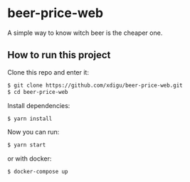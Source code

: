 # beer-price-web

A simple way to know witch beer is the cheaper one.

## How to run this project

Clone this repo and enter it:

```sh
$ git clone https://github.com/xdigu/beer-price-web.git
$ cd beer-price-web
```

Install dependencies:

```sh
$ yarn install
```

Now you can run:

```sh
$ yarn start
```

or with docker:

```sh
$ docker-compose up
```
